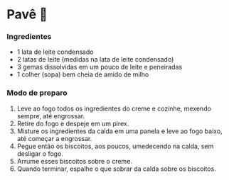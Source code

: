 # Pavê :candy:



### Ingredientes

- 1 lata de leite condensado
- 2 latas de leite (medidas na lata de leite condensado)
- 3 gemas dissolvidas em um pouco de leite e peneiradas
- 1 colher (sopa) bem cheia de amido de milho



### Modo de preparo

1. Leve ao fogo todos os ingredientes do creme e cozinhe, mexendo sempre, até engrossar.
2. Retire do fogo e despeje em um pirex.
3. Misture os ingredientes da calda em uma panela e leve ao fogo baixo, até começar a engrossar.
4. Pegue então os biscoitos, aos poucos, umedecendo na calda, sem desligar o fogo.
5. Arrume esses biscoitos sobre o creme.
6. Quando terminar, espalhe o que sobrar da calda sobre os biscoitos.

